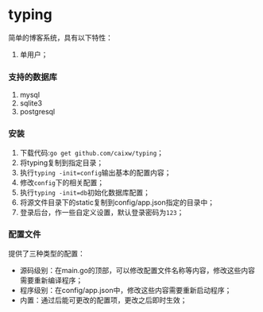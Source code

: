 # typing

简单的博客系统，具有以下特性：
1. 单用户；



### 支持的数据库
1. mysql
1. sqlite3
1. postgresql



### 安装

1. 下载代码:`go get github.com/caixw/typing`；
1. 将typing复制到指定目录；
1. 执行`typing -init=config`输出基本的配置内容；
1. 修改`config`下的相关配置；
1. 执行`typing -init=db`初始化数据库配置；
1. 将源文件目录下的static复制到config/app.json指定的目录中；
1. 登录后台，作一些自定义设置，默认登录密码为`123`；


### 配置文件
提供了三种类型的配置：
- 源码级别：在main.go的顶部，可以修改配置文件名称等内容，修改这些内容需要重新编译程序；
- 程序级别：在config/app.json中，修改这些内容需要重新启动程序；
- 内置：通过后能可更改的配置项，更改之后即时生效；
